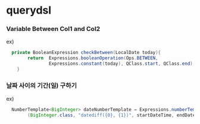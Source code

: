 # querydsl

### Variable Between Col1 and Col2 
ex)
```java
  private BooleanExpression checkBetween(LocalDate today){  
        return  Expressions.booleanOperation(Ops.BETWEEN,
                Expressions.constant(today), QClass.start, QClass.end);
    }
```

### 날짜 사이의 기간(일) 구하기
ex)
```java
  NumberTemplate<BigInteger> dateNumberTemplate = Expressions.numberTemplate
        (BigInteger.class, "datediff({0}, {1})", startDateTime, endDateTime);
```
